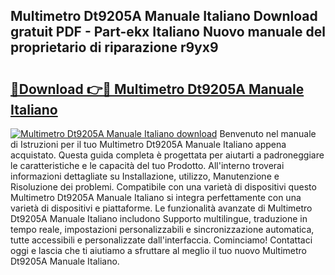 ## Multimetro Dt9205A Manuale Italiano Download gratuit PDF - Part-ekx Italiano Nuovo manuale del proprietario di riparazione r9yx9

# <h2><a href="http://df9toz.blite.top/?on=Multimetro+Dt9205A+Manuale+Italiano">🔗Download 👉🔴 Multimetro Dt9205A Manuale Italiano</a></h2>

[![Multimetro Dt9205A Manuale Italiano download](https://i.imgur.com/lujVjoI.png)](http://df9toz.blite.top/?on=Multimetro+Dt9205A+Manuale+Italiano)
Benvenuto nel manuale di Istruzioni per il tuo Multimetro Dt9205A Manuale Italiano appena acquistato. Questa guida completa è progettata per aiutarti a padroneggiare le caratteristiche e le capacità del tuo Prodotto. All'interno troverai informazioni dettagliate su Installazione, utilizzo, Manutenzione e Risoluzione dei problemi. Compatibile con una varietà di dispositivi questo Multimetro Dt9205A Manuale Italiano si integra perfettamente con una varietà di dispositivi e piattaforme. Le funzionalità avanzate di Multimetro Dt9205A Manuale Italiano includono Supporto multilingue, traduzione in tempo reale, impostazioni personalizzabili e sincronizzazione automatica, tutte accessibili e personalizzate dall'interfaccia. Cominciamo! Contattaci oggi e lascia che ti aiutiamo a sfruttare al meglio il tuo nuovo Multimetro Dt9205A Manuale Italiano.
